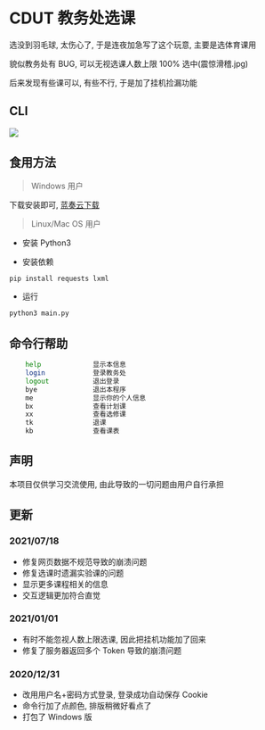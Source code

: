 # CDUT 教务处选课

选没到羽毛球, 太伤心了, 于是连夜加急写了这个玩意, 主要是选体育课用

貌似教务处有 BUG, 可以无视选课人数上限 100% 选中(震惊滑稽.jpg)  

后来发现有些课可以, 有些不行, 于是加了挂机捡漏功能

## CLI

![](https://s1.ax1x.com/2020/08/28/do1moF.png)

## 食用方法

> Windows 用户

下载安装即可, [蓝奏云下载](https://zaxtyson.lanzous.com/b0f24xf7c)

> Linux/Mac OS 用户
>
- 安装 Python3

- 安装依赖
 ```python
pip install requests lxml
 ```

- 运行
```python
python3 main.py
```


## 命令行帮助

```bash
    help             显示本信息
    login            登录教务处
    logout           退出登录
    bye              退出本程序
    me               显示你的个人信息
    bx               查看计划课
    xx               查看选修课
    tk               退课
    kb               查看课表
```

## 声明

本项目仅供学习交流使用, 由此导致的一切问题由用户自行承担

## 更新

### 2021/07/18

- 修复网页数据不规范导致的崩溃问题
- 修复选课时遗漏实验课的问题
- 显示更多课程相关的信息
- 交互逻辑更加符合直觉

### 2021/01/01

- 有时不能忽视人数上限选课, 因此把挂机功能加了回来
- 修复了服务器返回多个 Token 导致的崩溃问题

### 2020/12/31

- 改用用户名+密码方式登录, 登录成功自动保存 Cookie
- 命令行加了点颜色, 排版稍微好看点了
- 打包了 Windows 版